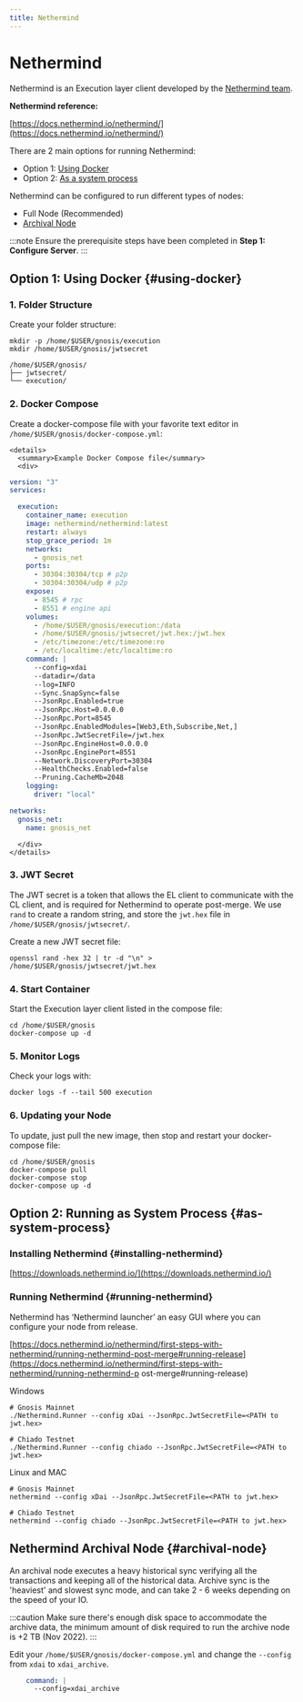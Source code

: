 ```yaml
---
title: Nethermind
---
```


# Nethermind

Nethermind is an Execution layer client developed by the [Nethermind team](https://nethermind.io/nethermind-client/).

**Nethermind reference:**

[https://docs.nethermind.io/nethermind/](https://docs.nethermind.io/nethermind/)

There are 2 main options for running Nethermind:
* Option 1: [Using Docker](#using-docker)
* Option 2: [As a system process](#as-system-process)

Nethermind can be configured to run different types of nodes:
* Full Node (Recommended)
* [Archival Node](#archival-node)


:::note
Ensure the prerequisite steps have been completed in **Step 1: Configure Server**.
:::

## Option 1: Using Docker {#using-docker}


### 1. Folder Structure

Create your folder structure:

```shell
mkdir -p /home/$USER/gnosis/execution
mkdir /home/$USER/gnosis/jwtsecret
```

```
/home/$USER/gnosis/
├── jwtsecret/
└── execution/
```


### 2. Docker Compose

Create a docker-compose file with your favorite text editor in `/home/$USER/gnosis/docker-compose.yml`:

```mdx-code-block
<details>
  <summary>Example Docker Compose file</summary>
  <div>
```

```yaml title="/home/$USER/gnosis/docker-compose.yml"
version: "3"
services:

  execution:
    container_name: execution
    image: nethermind/nethermind:latest
    restart: always
    stop_grace_period: 1m
    networks:
      - gnosis_net
    ports:
      - 30304:30304/tcp # p2p
      - 30304:30304/udp # p2p
    expose:
      - 8545 # rpc
      - 8551 # engine api
    volumes:
      - /home/$USER/gnosis/execution:/data
      - /home/$USER/gnosis/jwtsecret/jwt.hex:/jwt.hex
      - /etc/timezone:/etc/timezone:ro
      - /etc/localtime:/etc/localtime:ro
    command: |
      --config=xdai
      --datadir=/data
      --log=INFO
      --Sync.SnapSync=false
      --JsonRpc.Enabled=true
      --JsonRpc.Host=0.0.0.0
      --JsonRpc.Port=8545
      --JsonRpc.EnabledModules=[Web3,Eth,Subscribe,Net,]
      --JsonRpc.JwtSecretFile=/jwt.hex
      --JsonRpc.EngineHost=0.0.0.0
      --JsonRpc.EnginePort=8551
      --Network.DiscoveryPort=30304
      --HealthChecks.Enabled=false
      --Pruning.CacheMb=2048
    logging:
      driver: "local"

networks:
  gnosis_net:
    name: gnosis_net
```

```mdx-code-block
  </div>
</details>
```


### 3. JWT Secret

The JWT secret is a token that allows the EL client to communicate with the CL client, and is required for Nethermind to operate post-merge. We use `rand` to create a random string, and store the `jwt.hex` file in `/home/$USER/gnosis/jwtsecret/`.

Create a new JWT secret file:

```shell title="/home/$USER/gnosis/jwtsecret/jwt.hex"
openssl rand -hex 32 | tr -d "\n" > /home/$USER/gnosis/jwtsecret/jwt.hex
```


### 4. Start Container

Start the Execution layer client listed in the compose file:

```shell
cd /home/$USER/gnosis
docker-compose up -d
```


### 5. Monitor Logs

Check your logs with:

```shell
docker logs -f --tail 500 execution
```


### 6. Updating your Node

To update, just pull the new image, then stop and restart your docker-compose file:

```shell
cd /home/$USER/gnosis
docker-compose pull
docker-compose stop
docker-compose up -d
```

## Option 2: Running as System Process {#as-system-process}

### Installing Nethermind {#installing-nethermind}

[https://downloads.nethermind.io/](https://downloads.nethermind.io/)


### Running Nethermind {#running-nethermind}

Nethermind has ‘Nethermind launcher’ an easy GUI where you can configure your node from release.

[https://docs.nethermind.io/nethermind/first-steps-with-nethermind/running-nethermind-post-merge#running-release](https://docs.nethermind.io/nethermind/first-steps-with-nethermind/running-nethermind-p    ost-merge#running-release)

Windows
```
# Gnosis Mainnet
./Nethermind.Runner --config xDai --JsonRpc.JwtSecretFile=<PATH to jwt.hex>

# Chiado Testnet
./Nethermind.Runner --config chiado --JsonRpc.JwtSecretFile=<PATH to jwt.hex>
```

Linux and MAC
```
# Gnosis Mainnet
nethermind --config xDai --JsonRpc.JwtSecretFile=<PATH to jwt.hex>

# Chiado Testnet
nethermind --config chiado --JsonRpc.JwtSecretFile=<PATH to jwt.hex>
```


## Nethermind Archival Node {#archival-node}

An archival node executes a heavy historical sync verifying all the transactions and keeping all of the historical data. Archive sync is the 'heaviest' and slowest sync mode, and can take 2 - 6 weeks depending on the speed of your IO.

:::caution
Make sure there's enough disk space to accommodate the archive data, the minimum amount of disk required to run the archive node is +2 TB (Nov 2022).
:::

Edit your `/home/$USER/gnosis/docker-compose.yml` and change the `--config` from `xdai` to `xdai_archive`.

```yaml
    command: |
      --config=xdai_archive
```

